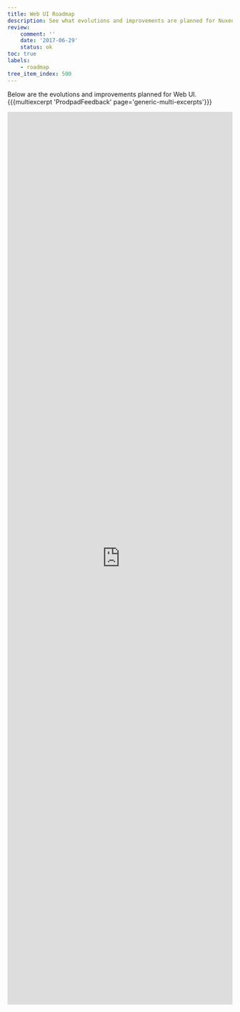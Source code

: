 ```yaml
---
title: Web UI Roadmap
description: See what evolutions and improvements are planned for Nuxeo Web UI
review:
    comment: ''
    date: '2017-06-29'
    status: ok
toc: true
labels:
    - roadmap
tree_item_index: 500
---
```


Below are the evolutions and improvements planned for Web UI.
{{{multiexcerpt 'ProdpadFeedback' page='generic-multi-excerpts'}}}

<iframe src="https://ext.prodpad.com/ext/roadmap/a9cc2a012e76debc4af4c06f0d998405591979b3" height="2000" width="100%" frameBorder="0"></iframe>
